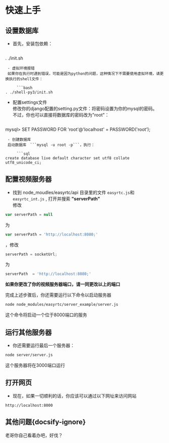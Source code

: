 # 快速上手
## 设置数据库
 - 首先，安装包依赖：  

     ```bash
. ./init.sh
```
 - 虚拟环境报错  
 如果你在执行时遇到错误，可能是因为python的问题，这种情况下不需要使用虚拟环境，请更换执行的shell文件：

     ```bash
. ./shell-py3/init.sh
```

 - 配置settings文件  
修改你的django配置的setting.py文件：将密码设置为你的mysql的密码。  
不过，你也可以直接将数据库的密码改为"root"：

     ```sql
mysql> SET PASSWORD FOR 'root'@'localhost' = PASSWORD('root');
```
 - 创建数据库  
 启动数据库　```mysql -u root -p```，执行：
 
     ```sql
create database live default character set utf8 collate utf8_unicode_ci; 
```

## 配置视频服务器
 - 找到 node_moudles/easyrtc/api 目录里的文件 ```easyrtc.js```和 ```easyrtc_int.js``` , 打开并搜索 **"serverPath"**   
 修改
```javascript
var serverPath = null
```
为
```javascript
var serverPath = 'http://localhost:8080;'
```
，修改
```javascript
serverPath = socketUrl;
```
为
```javascript
serverPath  = 'http://localhost:8080;'
```
 **如果你更改了你的视频服务器端口，请一同更改以上的端口**  

 完成上述步骤后，你还需要运行以下命令以启动服务器
```bash
node node_modules/easyrtc/server_example/server.js 
```
这个命令将启动一个位于8000端口的服务

## 运行其他服务器
 - 你还需要运行最后一个服务器：
 ```bash
 node server/server.js
 ```
 这个服务器将在3000端口运行
 
## 打开网页
 - 现在，如果一切顺利的话，你应该可以通过以下网址来访问网站
```
http://localhost:8000
```

## 其他问题{docsify-ignore}
老哥你自己看着办吧，好伐？